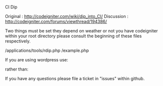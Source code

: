 CI Dip

Original : http://codeigniter.com/wiki/dip_into_CI/
Discussion : http://codeigniter.com/forums/viewthread/194386/

Two things must be set they depend on weather or not you have codeigniter within your root directory please consult the beginning of these files respectively.

/applications/tools/rdip.php
/example.php

If you are using wordpress use:

<?php get_template_part('header'); ?>

rather than:

<?php get_header(); ?>

If you have any questions please file a ticket in "issues" within github.
